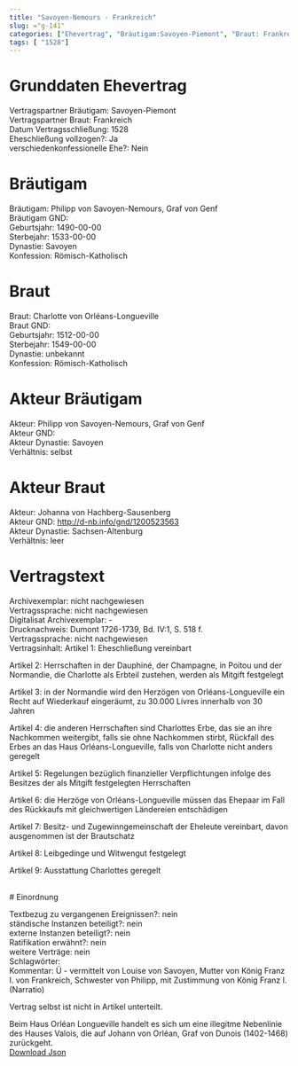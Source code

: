 ```yaml
---
title: "Savoyen-Nemours - Frankreich"
slug: ="g-141"
categories: ["Ehevertrag", "Bräutigam:Savoyen-Piemont", "Braut: Frankreich", "Eheschließung vollzogen?:Ja", "verschiedenkonfessionelle Ehe?:Nein", "Dynastie Bräutigam:Savoyen", "Akteur Bräutigam:Philipp von Savoyen-Nemours, Graf von Genf", "Akteur Braut:Johanna von Hachberg-Sausenberg", "Textbezug?:nein", "Ständisch?:nein", "Ratifikation?:nein", "Sonstiges?:nein", "Bräutigam:Savoyen-Piemont", "Braut: Frankreich"]
tags: [ "1528"]
---
```

<!--more-->

# Grunddaten Ehevertrag

Vertragspartner Bräutigam: Savoyen-Piemont<br>
Vertragspartner Braut: Frankreich<br>
Datum Vertragsschließung: 1528<br>
Eheschließung vollzogen?: Ja<br>
verschiedenkonfessionelle Ehe?: Nein<br>
# Bräutigam

Bräutigam: Philipp von Savoyen-Nemours, Graf von Genf<br>
Bräutigam GND: <br>
Geburtsjahr: 1490-00-00<br>
Sterbejahr: 1533-00-00<br>
Dynastie: Savoyen<br>
Konfession: Römisch-Katholisch<br>
# Braut

Braut: Charlotte von Orléans-Longueville<br>
Braut GND: <br>
Geburtsjahr: 1512-00-00<br>
Sterbejahr: 1549-00-00<br>
Dynastie: unbekannt<br>
Konfession: Römisch-Katholisch<br>
# Akteur Bräutigam

Akteur: Philipp von Savoyen-Nemours, Graf von Genf<br>
Akteur GND: <br>
Akteur Dynastie: Savoyen<br>
Verhältnis: selbst<br>
# Akteur Braut

Akteur: Johanna von Hachberg-Sausenberg<br>
Akteur GND: http://d-nb.info/gnd/1200523563<br>
Akteur Dynastie: Sachsen-Altenburg<br>
Verhältnis: leer<br>
# Vertragstext

Archivexemplar: nicht nachgewiesen<br>
Vertragssprache: nicht nachgewiesen<br>
Digitalisat Archivexemplar: -<br>
Drucknachweis: Dumont 1726-1739, Bd. IV:1, S. 518 f.<br>
Vertragssprache: nicht nachgewiesen<br>
Vertragsinhalt: Artikel 1: Eheschließung vereinbart

Artikel 2: Herrschaften in der Dauphiné, der Champagne, in Poitou und der Normandie, die Charlotte als Erbteil zustehen, werden als Mitgift festgelegt

Artikel 3: in der Normandie wird den Herzögen von Orléans-Longueville ein Recht auf Wiederkauf eingeräumt, zu 30.000 Livres innerhalb von 30 Jahren

Artikel 4: die anderen Herrschaften sind Charlottes Erbe, das sie an ihre Nachkommen weitergibt, falls sie ohne Nachkommen stirbt, Rückfall des Erbes an das Haus Orléans-Longueville, falls von Charlotte nicht anders geregelt

Artikel 5: Regelungen bezüglich finanzieller Verpflichtungen infolge des Besitzes der als Mitgift festgelegten Herrschaften

Artikel 6: die Herzöge von Orléans-Longueville müssen das Ehepaar im Fall des Rückkaufs mit gleichwertigen Ländereien entschädigen

Artikel 7: Besitz- und Zugewinngemeinschaft der Eheleute vereinbart, davon ausgenommen ist der Brautschatz

Artikel 8: Leibgedinge und Witwengut festgelegt

Artikel 9: Ausstattung Charlottes geregelt

<br>
# Einordnung

Textbezug zu vergangenen Ereignissen?: nein<br>
ständische Instanzen beteiligt?: nein<br>
externe Instanzen beteiligt?: nein<br>
Ratifikation erwähnt?: nein<br>
weitere Verträge: nein<br>
Schlagwörter: <br>
Kommentar: Ü - vermittelt von Louise von Savoyen, Mutter von König Franz I. von Frankreich, Schwester von Philipp, mit Zustimmung von König Franz I. (Narratio)

Vertrag selbst ist nicht in Artikel unterteilt.

Beim Haus Orléan Longueville handelt es sich um eine illegitme Nebenlinie des Hauses Valois, die auf Johann von Orléan, Graf von Dunois (1402-1468) zurückgeht.<br>
[Download Json](/vertraege/vertrag-141.json)